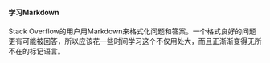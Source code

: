 #### 学习Markdown

Stack Overflow的用户用Markdown来格式化问题和答案。一个格式良好的问题更有可能被回答，所以应该花一些时间学习这个不仅用处大，而且正渐渐变得无所不在的标记语言。

